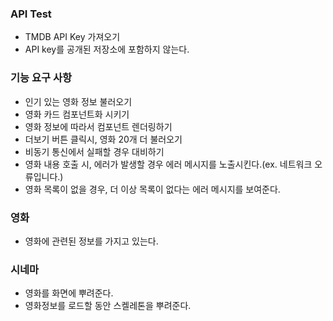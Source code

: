 ### API Test

-   TMDB API Key 가져오기
-   API key를 공개된 저장소에 포함하지 않는다.

### 기능 요구 사항

-   인기 있는 영화 정보 불러오기
-   영화 카드 컴포넌트화 시키기
-   영화 정보에 따라서 컴포넌트 렌더링하기
-   더보기 버튼 클릭시, 영화 20개 더 불러오기
-   비동기 통신에서 실패할 경우 대비하기
-   영화 내용 호출 시, 에러가 발생할 경우 에러 메시지를 노출시킨다.(ex. 네트워크 오류입니다.)
-   영화 목록이 없을 경우, 더 이상 목록이 없다는 에러 메시지를 보여준다.

### 영화

-   영화에 관련된 정보를 가지고 있는다.

### 시네마

-   영화를 화면에 뿌려준다.
-   영화정보를 로드할 동안 스켈레톤을 뿌려준다.


